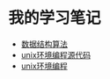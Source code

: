 # 我的学习笔记

- [数据结构算法](data-structure-and-algorithm)
- [unix环境编程源代码](c&c++/apue.3e)
- [unix环境编程](c&c++/unix-progranmming)

